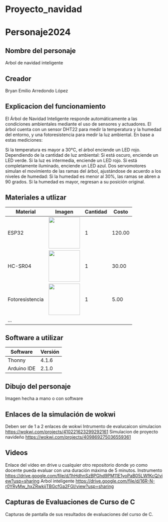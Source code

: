 # Proyecto_navidad

# Personaje2024
## Nombre del personaje
Arbol de navidad inteligente 
## Creador
Bryan Emilio Arredondo López 
## Explicacion del funcionamiento
El Árbol de Navidad Inteligente responde automáticamente a las condiciones ambientales mediante el uso de sensores y actuadores. El árbol cuenta con un sensor DHT22 para medir la temperatura y la humedad del entorno, y una fotoresistencia para medir la luz ambiental. En base a estas mediciones:

Si la temperatura es mayor a 30°C, el árbol enciende un LED rojo.
Dependiendo de la cantidad de luz ambiental:
Si está oscuro, enciende un LED verde.
Si la luz es intermedia, enciende un LED rojo.
Si está completamente iluminado, enciende un LED azul.
Dos servomotores simulan el movimiento de las ramas del árbol, ajustándose de acuerdo a los niveles de humedad:
Si la humedad es menor al 30%, las ramas se abren a 90 grados.
Si la humedad es mayor, regresan a su posición original.

## Materiales a utlizar
|Material|Imagen|Cantidad|Costo|
|--|--|--|--|
|ESP32|<img src="https://github.com/user-attachments/assets/0d280367-493e-4f7c-a587-36e1f822116b" width="100"/>|1|120.00|
|HC-SR04|<img src="https://github.com/user-attachments/assets/e8f3a364-83e3-4194-9eb1-15547012fb1b" width="100"/>|1|30.00|
|Fotoresistencia|<img src="https://cdn.sparkfun.com//assets/parts/5/9/4/7/09088-01.jpg" width="100"/>|1|5.00|
|...||||

## Software a utilizar
|Software|Versión|
|--|--|
|Thonny|4.1.6|
|Arduino IDE|2.1.0|

## Dibujo del personaje
Imagen hecha a mano o con software

## Enlaces de la simulación de wokwi
Deben ser de 1 a 2 enlaces de wokwi
Intrumento de evalucaicon simulacion
https://wokwi.com/projects/410221623299292161
Simulacion de proyecto navideño
https://wokwi.com/projects/409869275036559361

## Videos
Enlace del vídeo en drive u cualquier otro repositorio donde yo como docente pueda evaluar con una duración máxima de 5 minutos.
Instrumento 
https://drive.google.com/file/d/1hHdhnSzBPGhd9PM11E1yoPaB05LWfKcQ/view?usp=sharing
Arbol inteligente 
https://drive.google.com/file/d/16R-N-r0YRyMw_hxZRwkijTBGcfGa2FGI/view?usp=sharing



## Capturas de Evaluaciones de Curso de C
Capturas de pantalla de sus resultados de evaluaciones del curso de C.
